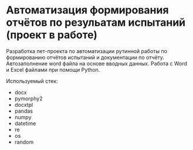 # Автоматизация формирования отчётов по резульатам испытаний (проект в работе) 

Разработка пет-проекта по автоматизации рутинной работы по формированию отчётов испытаний и документации по отчёту. 
Автозаполнение word файла на основе вводных данных.
Работа с Word и Excel файлами при помощи Python.

Используемый стек:

- docx
- pymorphy2
- docxtpl 
- pandas
- numpy 
- datetime
- re
- os
- random

